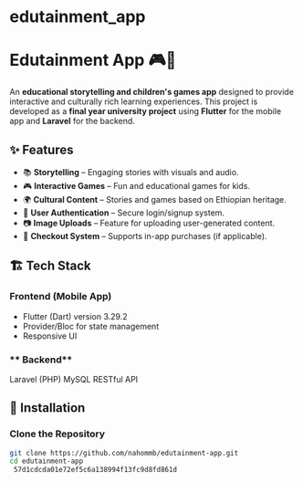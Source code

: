 
# edutainment_app

# Edutainment App 🎮📖  
An **educational storytelling and children's games app** designed to provide interactive and culturally rich learning experiences. This project is developed as a **final year university project** using **Flutter** for the mobile app and **Laravel** for the backend.  

## ✨ Features  
- 📚 **Storytelling** – Engaging stories with visuals and audio.  
- 🎮 **Interactive Games** – Fun and educational games for kids.  
- 🌍 **Cultural Content** – Stories and games based on Ethiopian heritage.  
- 🔐 **User Authentication** – Secure login/signup system.  
- 📷 **Image Uploads** – Feature for uploading user-generated content.  
- 🛒 **Checkout System** – Supports in-app purchases (if applicable).  

## 🏗️ Tech Stack  
### **Frontend (Mobile App)**  
- Flutter (Dart)  version 3.29.2
- Provider/Bloc for state management  
- Responsive UI  
### ** Backend**
Laravel (PHP)
MySQL
RESTful API

## 🚀 Installation  

### **Clone the Repository**  
```bash
git clone https://github.com/nahommb/edutainment-app.git
cd edutainment-app
 57d1cdcda01e72ef5c6a138994f13fc9d8fd861d
